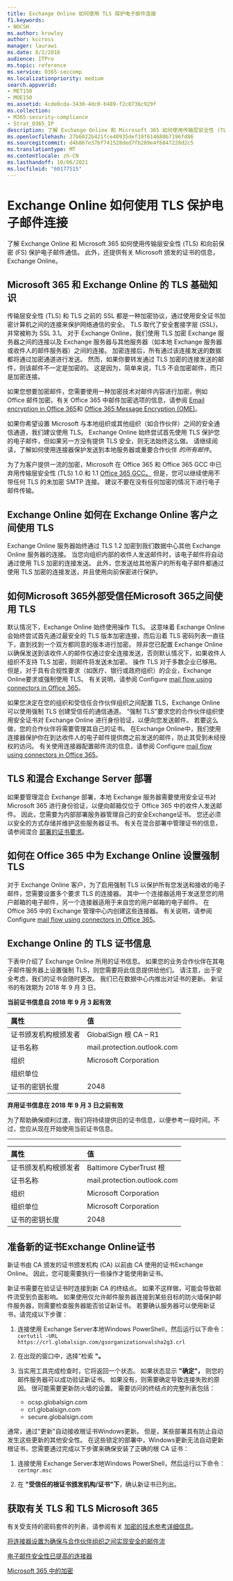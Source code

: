 ```yaml
---
title: Exchange Online 如何使用 TLS 保护电子邮件连接
f1.keywords:
- NOCSH
ms.author: krowley
author: kccross
manager: laurawi
ms.date: 8/2/2018
audience: ITPro
ms.topic: reference
ms.service: O365-seccomp
ms.localizationpriority: medium
search.appverid:
- MET150
- MOE150
ms.assetid: 4cde0cda-3430-4dc0-b489-f2c0736c929f
ms.collection:
- M365-security-compliance
- Strat_O365_IP
description: 了解 Exchange Online 和 Microsoft 365 如何使用传输层安全性 (TLS) 和向前保密 (FS) 保护电子邮件通信。 此外，还获取有关 Microsoft 颁发的证书的信息，Exchange Online。
ms.openlocfilehash: 27b6022b421fce40935def19f614680b7196fd86
ms.sourcegitcommit: d4b867e37bf741528ded7fb289e4f6847228d2c5
ms.translationtype: MT
ms.contentlocale: zh-CN
ms.lasthandoff: 10/06/2021
ms.locfileid: "60177515"
---
```

# <a name="how-exchange-online-uses-tls-to-secure-email-connections"></a>Exchange Online 如何使用 TLS 保护电子邮件连接

了解 Exchange Online 和 Microsoft 365 如何使用传输层安全性 (TLS) 和向前保密 (FS) 保护电子邮件通信。 此外，还提供有关 Microsoft 颁发的证书的信息，Exchange Online。
  
## <a name="tls-basics-for-microsoft-365-and-exchange-online"></a>Microsoft 365 和 Exchange Online 的 TLS 基础知识

传输层安全性 (TLS) 和 TLS 之前的 SSL 都是一种加密协议，通过使用安全证书加密计算机之间的连接来保护网络通信的安全。 TLS 取代了安全套接字层 (SSL)，并常被称为 SSL 3.1。 对于 Exchange Online，我们使用 TLS 加密 Exchange 服务器之间的连接以及 Exchange 服务器与其他服务器（如本地 Exchange 服务器或收件人的邮件服务器）之间的连接。 加密连接后，所有通过该连接发送的数据都将通过加密通道进行发送。 然而，如果你要转发通过 TLS 加密的连接发送的邮件，则该邮件不一定是加密的。 这是因为，简单来说，TLS 不会加密邮件，而只是加密连接。
  
如果您想要加密邮件，您需要使用一种加密技术对邮件内容进行加密，例如 Office 邮件加密。有关 Office 365 中邮件加密选项的信息，请参阅 [Email encryption in Office 365](email-encryption.md)和 [Office 365 Message Encryption (OME)](ome.md)。 
  
如果你希望设置 Microsoft 与本地组织或其他组织（如合作伙伴）之间的安全通信通道，我们建议使用 TLS。 Exchange Online 始终尝试首先使用 TLS 保护您的电子邮件，但如果另一方没有提供 TLS 安全，则无法始终这么做。 请继续阅读，了解如何使用连接器保护发送到本地服务器或重要合作伙伴  *的所有邮件*。 

为了为客户提供一流的加密，Microsoft 在 Office 365 和 Office 365 GCC 中已弃用传输层安全性 (TLS) 1.0 和 1.1 [Office 365 GCC。](tls-1-2-in-office-365-gcc.md) [](tls-1.0-and-1.1-deprecation-for-office-365.md) 但是，您可以继续使用不带任何 TLS 的未加密 SMTP 连接。 建议不要在没有任何加密的情况下进行电子邮件传输。  
  
## <a name="how-exchange-online-uses-tls-between-exchange-online-customers"></a>Exchange Online 如何在 Exchange Online 客户之间使用 TLS

Exchange Online 服务器始终通过 TLS 1.2 加密到我们数据中心其他 Exchange Online 服务器的连接。 当您向组织内部的收件人发送邮件时，该电子邮件将自动通过使用 TLS 加密的连接发送。 此外，您发送给其他客户的所有电子邮件都通过使用 TLS 加密的连接发送，并且使用向前保密进行保护。
  
## <a name="how-microsoft-365-uses-tls-between-microsoft-365-and-external-trusted-partners"></a>如何Microsoft 365外部受信任Microsoft 365之间使用 TLS

默认情况下，Exchange Online 始终使用操作 TLS。 这意味着 Exchange Online 会始终尝试首先通过最安全的 TLS 版本加密连接，而后沿着 TLS 密码列表一直往下，直到找到一个双方都同意的版本进行加密。 除非您已配置 Exchange Online以确保发送到该收件人的邮件仅通过安全连接发送，否则默认情况下，如果收件人组织不支持 TLS 加密，则邮件将发送未加密。 操作 TLS 对于多数企业已够用。 但是，对于具有合规性要求（如医疗、银行或政府组织）的企业，Exchange Online要求或强制使用 TLS。 有关说明，请参阅 Configure [mail flow using connectors in Office 365](/exchange/mail-flow-best-practices/use-connectors-to-configure-mail-flow/use-connectors-to-configure-mail-flow)。
  
如果您决定在您的组织和受信任合作伙伴组织之间配置 TLS，Exchange Online 可以使用强制 TLS 创建受信任的通信通道。 “强制 TLS”要求您的合作伙伴组织使用安全证书对 Exchange Online 进行身份验证，以便向您发送邮件。 若要这么做，您的合作伙伴将需要管理其自己的证书。 在Exchange Online中，我们使用连接器保护你在到达收件人的电子邮件提供商之前发送的邮件，防止其受到未经授权的访问。 有关使用连接器配置邮件流的信息，请参阅 Configure [mail flow using connectors in Office 365](/exchange/mail-flow-best-practices/use-connectors-to-configure-mail-flow/use-connectors-to-configure-mail-flow)。
  
## <a name="tls-and-hybrid-exchange-server-deployments"></a>TLS 和混合 Exchange Server 部署

如果要管理混合 Exchange 部署，本地 Exchange 服务器需要使用安全证书对 Microsoft 365 进行身份验证，以便向邮箱仅位于 Office 365 中的收件人发送邮件。 因此，您需要为内部部署服务器管理自己的安全Exchange证书。 您还必须以安全的方式存储并维护这些服务器证书。 有关在混合部署中管理证书的信息，请参阅混合 [部署的证书要求](/exchange/certificate-requirements)。
  
## <a name="how-to-set-up-forced-tls-for-exchange-online-in-office-365"></a>如何在 Office 365 中为 Exchange Online 设置强制 TLS

对于 Exchange Online 客户，为了启用强制 TLS 以保护所有您发送和接收的电子邮件，您需要设置多个要求 TLS 的连接器。 其中一个连接器适用于发送至您的用户邮箱的电子邮件，另一个连接器适用于来自您的用户邮箱的电子邮件。 在 Office 365 中的 Exchange 管理中心内创建这些连接器。 有关说明，请参阅 Configure [mail flow using connectors in Office 365](/exchange/mail-flow-best-practices/use-connectors-to-configure-mail-flow/use-connectors-to-configure-mail-flow)。
  
## <a name="tls-certificate-information-for-exchange-online"></a>Exchange Online 的 TLS 证书信息

下表中介绍了 Exchange Online 所用的证书信息。 如果您的业务合作伙伴在其电子邮件服务器上设置强制 TLS，则您需要将此信息提供给他们。 请注意，出于安全考虑，我们的证书会随时更改。 我们已在数据中心内推出对证书的更新。 新证书的有效期为 2018 年 9 月 3 日。
  
 **当前证书信息自 2018 年 9 月 3 起有效**
  
| 属性 | 值 |
|:-----|:-----|
|证书颁发机构根颁发者  <br/> |GlobalSign 根 CA – R1 <br/> |
|证书名称  <br/> |mail.protection.outlook.com  <br/> |
|组织  <br/> |Microsoft Corporation  <br/> |
|组织单位  <br/> |  <br/> |
|证书的密钥长度  <br/> |2048  <br/> |
   
 **弃用证书信息在 2018 年 9 月 3 日之前有效**
  
为了帮助确保顺利过渡，我们将持续提供旧的证书信息，以便参考一段时间，不过，您应从现在开始使用当前证书信息。
  
****

| 属性 | 值 |
|:-----|:-----|
|证书颁发机构根颁发者  <br/> |Baltimore CyberTrust 根  <br/> |
|证书名称  <br/> |mail.protection.outlook.com  <br/> |
|组织  <br/> |Microsoft Corporation  <br/> |
|组织单位  <br/> |Microsoft Corporation  <br/> |
|证书的密钥长度  <br/> |2048  <br/> |
   
## <a name="prepare-for-the-new-exchange-online-certificate"></a>准备新的证书Exchange Online证书

新证书由 CA 颁发的证书颁发机构 (CA) 以前由 CA 使用的证书Exchange Online。 因此，您可能需要执行一些操作才能使用新证书。

新证书需要在验证证书时连接到新 CA 的终结点。 如果不这样做，可能会导致邮件流受到负面影响。 如果使用仅允许邮件服务器连接到某些目标的防火墙保护邮件服务器，则需要检查服务器能否验证新证书。 若要确认服务器可以使用新证书，请完成以下步骤：

1. 连接使用 Exchange Server本地Windows PowerShell，然后运行以下命令：  
  `certutil -URL https://crl.globalsign.com/gsorganizationvalsha2g3.crl`

1. 在出现的窗口中，选择"检索 **"。**

1. 当实用工具完成检查时，它将返回一个状态。 如果状态显示 **"确定"，** 则您的邮件服务器可以成功验证新证书。 如果没有，则需要确定导致连接失败的原因。 很可能需要更新防火墙的设置。 需要访问的终结点的完整列表包括：
    - ocsp.globalsign.com
    - crl.globalsign.com
    - secure.globalsign.com   

通常，通过"更新"自动接收根证书Windows更新。 但是，某些部署具有防止自动发生这些更新的其他安全性。 在这些锁定的部署中，Windows更新无法自动更新根证书，您需要通过完成以下步骤来确保安装了正确的根 CA 证书：
1.  连接使用 Exchange Server本地Windows PowerShell，然后运行以下命令：  
  `certmgr.msc`

2. 在 **"受信任的根证书颁发机构/证书"下**，确认新证书已列出。

## <a name="get-more-information-about-tls-and-microsoft-365"></a>获取有关 TLS 和 TLS Microsoft 365

有关受支持的密码套件的列表，请参阅有关 [加密的技术参考详细信息](technical-reference-details-about-encryption.md)。
  
[将连接器设置为确保与合作伙伴组织之间实现安全的邮件流](/exchange/mail-flow-best-practices/use-connectors-to-configure-mail-flow/set-up-connectors-for-secure-mail-flow-with-a-partner)
  
[电子邮件安全性已提高的连接器](/previous-versions/exchange-server/exchange-150/dn942516(v=exchg.150))
  
[Microsoft 365 中的加密](encryption.md)
